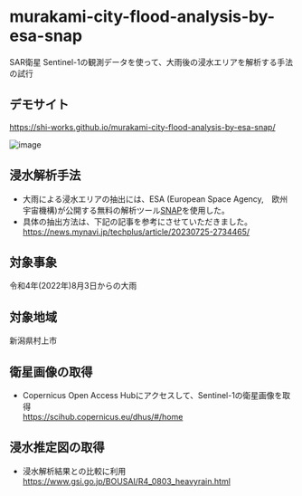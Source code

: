 # murakami-city-flood-analysis-by-esa-snap
SAR衛星 Sentinel-1の観測データを使って、大雨後の浸水エリアを解析する手法の試行

## デモサイト
https://shi-works.github.io/murakami-city-flood-analysis-by-esa-snap/

![image](https://github.com/shi-works/murakami-city-flood-analysis-by-esa-snap/assets/71203808/d56e2d34-e43e-42d0-9a70-16b9162b069d)

## 浸水解析手法
- 大雨による浸水エリアの抽出には、ESA (European Space Agency,　欧州宇宙機構)が公開する無料の解析ツール[SNAP](https://step.esa.int/main/download/snap-download/)を使用した。
- 具体の抽出方法は、下記の記事を参考にさせていただきました。  
https://news.mynavi.jp/techplus/article/20230725-2734465/

## 対象事象
令和4年(2022年)8月3日からの大雨

## 対象地域
新潟県村上市

## 衛星画像の取得
- Copernicus Open Access Hubにアクセスして、Sentinel-1の衛星画像を取得  
https://scihub.copernicus.eu/dhus/#/home

## 浸水推定図の取得
- 浸水解析結果との比較に利用  
https://www.gsi.go.jp/BOUSAI/R4_0803_heavyrain.html
